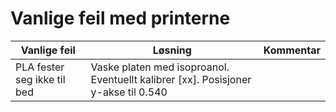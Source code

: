 # Vanlige feil med printerne



| Vanlige feil | Løsning | Kommentar | 
| ----------- | ------- | --------- | 
| PLA fester seg ikke til bed | Vaske platen med isoproanol. Eventuellt kalibrer [xx]. Posisjoner y-akse til 0.540  |  | 
